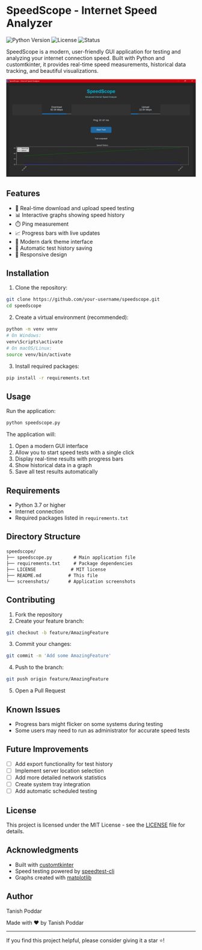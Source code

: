 # SpeedScope - Internet Speed Analyzer

![Python Version](https://img.shields.io/badge/python-3.7%2B-blue)
![License](https://img.shields.io/badge/license-MIT-green)
![Status](https://img.shields.io/badge/status-active-brightgreen)

SpeedScope is a modern, user-friendly GUI application for testing and analyzing your internet connection speed. Built with Python and customtkinter, it provides real-time speed measurements, historical data tracking, and beautiful visualizations.

![SpeedScope Screenshot](screenshots/speedscope.png)

## Features

- 🚀 Real-time download and upload speed testing
- 📊 Interactive graphs showing speed history
- ⏱️ Ping measurement
- 📈 Progress bars with live updates
- 🌙 Modern dark theme interface
- 💾 Automatic test history saving
- 📱 Responsive design

## Installation

1. Clone the repository:
```bash
git clone https://github.com/your-username/speedscope.git
cd speedscope
```

2. Create a virtual environment (recommended):
```bash
python -m venv venv
# On Windows:
venv\Scripts\activate
# On macOS/Linux:
source venv/bin/activate
```

3. Install required packages:
```bash
pip install -r requirements.txt
```

## Usage

Run the application:
```bash
python speedscope.py
```

The application will:
1. Open a modern GUI interface
2. Allow you to start speed tests with a single click
3. Display real-time results with progress bars
4. Show historical data in a graph
5. Save all test results automatically

## Requirements

- Python 3.7 or higher
- Internet connection
- Required packages listed in `requirements.txt`

## Directory Structure

```
speedscope/
├── speedscope.py        # Main application file
├── requirements.txt     # Package dependencies
├── LICENSE             # MIT license
├── README.md          # This file
└── screenshots/       # Application screenshots
```

## Contributing

1. Fork the repository
2. Create your feature branch:
```bash
git checkout -b feature/AmazingFeature
```
3. Commit your changes:
```bash
git commit -m 'Add some AmazingFeature'
```
4. Push to the branch:
```bash
git push origin feature/AmazingFeature
```
5. Open a Pull Request

## Known Issues

- Progress bars might flicker on some systems during testing
- Some users may need to run as administrator for accurate speed tests

## Future Improvements

- [ ] Add export functionality for test history
- [ ] Implement server location selection
- [ ] Add more detailed network statistics
- [ ] Create system tray integration
- [ ] Add automatic scheduled testing

## License

This project is licensed under the MIT License - see the [LICENSE](LICENSE) file for details.

## Acknowledgments

- Built with [customtkinter](https://github.com/TomSchimansky/CustomTkinter)
- Speed testing powered by [speedtest-cli](https://github.com/sivel/speedtest-cli)
- Graphs created with [matplotlib](https://matplotlib.org/)

## Author

Tanish Poddar

Made with ❤️ by Tanish Poddar

---

If you find this project helpful, please consider giving it a star ⭐!